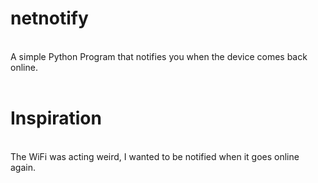 # netnotify
<br> A simple Python Program that notifies you when the device comes back online.
<br>
<br>
# Inspiration
<br> The WiFi was acting weird, I wanted to be notified when it goes online again.
<br>
<br>
